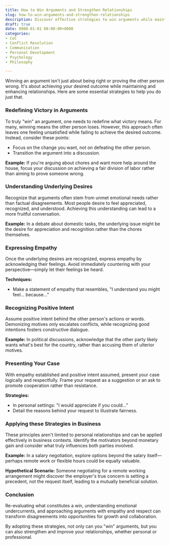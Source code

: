 ```yaml
---
title: How to Win Arguments and Strengthen Relationships
slug: how-to-win-arguments-and-strengthen-relationships
description: Discover effective strategies to win arguments while maintaining and strengthening relationships.
draft: true
date: 0000-01-01 00:00:00+0000
categories:
- CoC
- Conflict Resolution
- Communication
- Personal Development
- Psychology
- Philosophy

---
```


Winning an argument isn't just about being right or proving the other person wrong. It's about achieving your desired outcome while maintaining and enhancing relationships. Here are some essential strategies to help you do just that.

### Redefining Victory in Arguments

To truly "win" an argument, one needs to redefine what victory means. For many, winning means the other person loses. However, this approach often leaves one feeling unsatisfied while failing to achieve the desired outcome. Instead, consider these points:

- Focus on the change you want, not on defeating the other person.
- Transition the argument into a discussion.

**Example:** If you're arguing about chores and want more help around the house, focus your discussion on achieving a fair division of labor rather than aiming to prove someone wrong.

### Understanding Underlying Desires

Recognize that arguments often stem from unmet emotional needs rather than factual disagreements. Most people desire to feel appreciated, recognized, and understood. Achieving this understanding can lead to a more fruitful conversation.

**Example:** In a debate about domestic tasks, the underlying issue might be the desire for appreciation and recognition rather than the chores themselves.

### Expressing Empathy

Once the underlying desires are recognized, express empathy by acknowledging their feelings. Avoid immediately countering with your perspective—simply let their feelings be heard.

**Techniques:**

- Make a statement of empathy that resembles, "I understand you might feel... because..."

### Recognizing Positive Intent

Assume positive intent behind the other person's actions or words. Demonizing motives only escalates conflicts, while recognizing good intentions fosters constructive dialogue.

**Example:** In political discussions, acknowledge that the other party likely wants what's best for the country, rather than accusing them of ulterior motives.

### Presenting Your Case

With empathy established and positive intent assumed, present your case logically and respectfully. Frame your request as a suggestion or an ask to promote cooperation rather than resistance.

**Strategies:**

- In personal settings: "I would appreciate if you could..."
- Detail the reasons behind your request to illustrate fairness.

### Applying these Strategies in Business

These principles aren't limited to personal relationships and can be applied effectively in business contexts. Identify the motivators beyond monetary gain and consider what truly influences both parties involved.

**Example:** In a salary negotiation, explore options beyond the salary itself—perhaps remote work or flexible hours could be equally valuable.

**Hypothetical Scenario:** Someone negotiating for a remote working arrangement might discover the employer's true concern is setting a precedent, not the request itself, leading to a mutually beneficial solution.

### Conclusion

Re-evaluating what constitutes a win, understanding emotional undercurrents, and approaching arguments with empathy and respect can transform disagreements into opportunities for growth and collaboration.

By adopting these strategies, not only can you "win" arguments, but you can also strengthen and improve your relationships, whether personal or professional.
